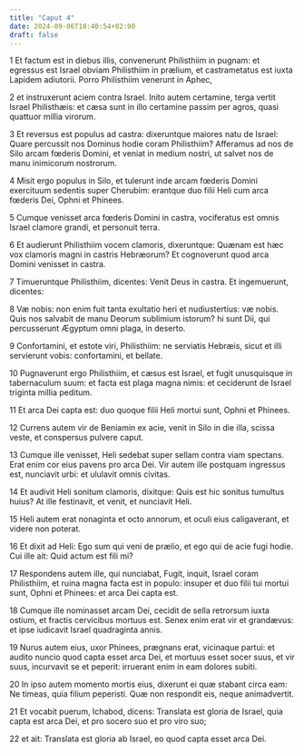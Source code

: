```yaml
---
title: "Caput 4"
date: 2024-09-06T18:40:54+02:00
draft: false
---
```




1 Et factum est in diebus illis, convenerunt Philisthiim in pugnam: et egressus est Israel obviam Philisthiim in prælium, et castrametatus est iuxta Lapidem adiutorii. Porro Philisthiim venerunt in Aphec,

2 et instruxerunt aciem contra Israel. Inito autem certamine, terga vertit Israel Philisthæis: et cæsa sunt in illo certamine passim per agros, quasi quattuor millia virorum.

3 Et reversus est populus ad castra: dixeruntque maiores natu de Israel: Quare percussit nos Dominus hodie coram Philisthiim? Afferamus ad nos de Silo arcam fœderis Domini, et veniat in medium nostri, ut salvet nos de manu inimicorum nostrorum.

4 Misit ergo populus in Silo, et tulerunt inde arcam fœderis Domini exercituum sedentis super Cherubim: erantque duo filii Heli cum arca fœderis Dei, Ophni et Phinees.

5 Cumque venisset arca fœderis Domini in castra, vociferatus est omnis Israel clamore grandi, et personuit terra.

6 Et audierunt Philisthiim vocem clamoris, dixeruntque: Quænam est hæc vox clamoris magni in castris Hebræorum? Et cognoverunt quod arca Domini venisset in castra.

7 Timueruntque Philisthiim, dicentes: Venit Deus in castra. Et ingemuerunt, dicentes:

8 Væ nobis: non enim fuit tanta exultatio heri et nudiustertius: væ nobis. Quis nos salvabit de manu Deorum sublimium istorum? hi sunt Dii, qui percusserunt Ægyptum omni plaga, in deserto.

9 Confortamini, et estote viri, Philisthiim: ne serviatis Hebræis, sicut et illi servierunt vobis: confortamini, et bellate.

10 Pugnaverunt ergo Philisthiim, et cæsus est Israel, et fugit unusquisque in tabernaculum suum: et facta est plaga magna nimis: et ceciderunt de Israel triginta millia peditum.

11 Et arca Dei capta est: duo quoque filii Heli mortui sunt, Ophni et Phinees.

12 Currens autem vir de Beniamin ex acie, venit in Silo in die illa, scissa veste, et conspersus pulvere caput.

13 Cumque ille venisset, Heli sedebat super sellam contra viam spectans. Erat enim cor eius pavens pro arca Dei. Vir autem ille postquam ingressus est, nunciavit urbi: et ululavit omnis civitas.

14 Et audivit Heli sonitum clamoris, dixitque: Quis est hic sonitus tumultus huius? At ille festinavit, et venit, et nunciavit Heli.

15 Heli autem erat nonaginta et octo annorum, et oculi eius caligaverant, et videre non poterat.

16 Et dixit ad Heli: Ego sum qui veni de prælio, et ego qui de acie fugi hodie. Cui ille ait: Quid actum est fili mi?

17 Respondens autem ille, qui nunciabat, Fugit, inquit, Israel coram Philisthiim, et ruina magna facta est in populo: insuper et duo filii tui mortui sunt, Ophni et Phinees: et arca Dei capta est.

18 Cumque ille nominasset arcam Dei, cecidit de sella retrorsum iuxta ostium, et fractis cervicibus mortuus est. Senex enim erat vir et grandævus: et ipse iudicavit Israel quadraginta annis.

19 Nurus autem eius, uxor Phinees, prægnans erat, vicinaque partui: et audito nuncio quod capta esset arca Dei, et mortuus esset socer suus, et vir suus, incurvavit se et peperit: irruerant enim in eam dolores subiti.

20 In ipso autem momento mortis eius, dixerunt ei quæ stabant circa eam: Ne timeas, quia filium peperisti. Quæ non respondit eis, neque animadvertit.

21 Et vocabit puerum, Ichabod, dicens: Translata est gloria de Israel, quia capta est arca Dei, et pro socero suo et pro viro suo;

22 et ait: Translata est gloria ab Israel, eo quod capta esset arca Dei.

